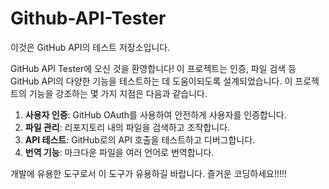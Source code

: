 # Github-API-Tester

이것은 GitHub API의 테스트 저장소입니다.

GitHub API Tester에 오신 것을 환영합니다! 이 프로젝트는 인증, 파일 검색 등 GitHub API의 다양한 기능을 테스트하는 데 도움이되도록 설계되었습니다. 이 프로젝트의 기능을 강조하는 몇 가지 지점은 다음과 같습니다.

1. **사용자 인증**: GitHub OAuth를 사용하여 안전하게 사용자를 인증합니다.
2. **파일 관리**: 리포지토리 내의 파일을 검색하고 조작합니다.
3. **API 테스트**: GitHub로의 API 호출을 테스트하고 디버그합니다.
4. **번역 기능**: 마크다운 파일을 여러 언어로 번역합니다.

개발에 유용한 도구로서 이 도구가 유용하길 바랍니다. 즐거운 코딩하세요!!!!!
